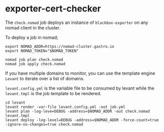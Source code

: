 # exporter-cert-checker
The `check.nomad` job deploys an instance of `blackbox-exporter` on any nomad client in the cluster.

To deploy a job in nomad;
```
export NOMAD_ADDR=https://nomad-cluster.gastro.io
export NOMAD_TOKEN="$NOMAD_TOKEN"
```
```
nomad job plan check.nomad
nomad job apply check.nomad
```

If you have multiple domains to monitor, you can use the template engine `Levant` to iterate over a list of domains.

`levant.config.yml` is the variable file to be consumed by levant while the `levant.tmpl` is the job template to be rendered. 


```
cd levant 
levant render -var-file levant.config.yml -out job.yml
levant plan -log-leve=DEBUG -address=$NOMAD_ADDR -out check.nomad levant.tmpl
levant deploy -log-level=DEBUG -address=$NOMAD_ADDR -force-count=true -ignore-no-changes=true check.nomad
```
